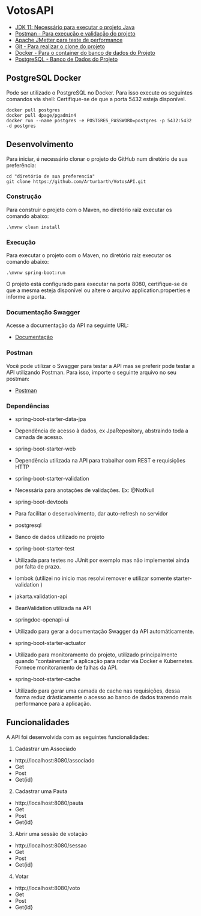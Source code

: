 # VotosAPI

- [JDK 11: Necessário para executar o projeto Java](https://docs.aws.amazon.com/corretto/latest/corretto-11-ug/downloads-list.html)
- [Postman - Para execução e validação do projeto](https://www.postman.com/downloads/)
- [Apache JMetter para teste de performance](https://jmeter.apache.org/download_jmeter.cgi)
- [Git - Para realizar o clone do projeto](https://git-scm.com/downloads)
- [Docker - Para o container do banco de dados do Projeto](https://docs.docker.com/docker-for-windows/install/)
- [PostgreSQL - Banco de Dados do Projeto](https://www.postgresql.org/download/)



## PostgreSQL Docker

Pode ser utilizado o PostgreSQL no Docker. Para isso execute os seguintes comandos via shell:
Certifique-se de que a porta 5432 esteja disponível.

```shell
docker pull postgres
docker pull dpage/pgadmin4
docker run --name postgres -e POSTGRES_PASSWORD=postgres -p 5432:5432 -d postgres
```

## Desenvolvimento

Para iniciar, é necessário clonar o projeto do GitHub num diretório de sua preferência:

```shell
cd "diretório de sua preferencia"
git clone https://github.com/Arturbarth/VotosAPI.git
```
### Construção

Para construir o projeto com o Maven, no diretório raiz executar os comando abaixo:

```shell
.\mvnw clean install
```

### Execução

Para executar o projeto com o Maven, no diretório raiz executar os comando abaixo:

```shell
.\mvnw spring-boot:run
```
O projeto está configurado para executar na porta 8080, certifique-se de que a mesma esteja disponível ou altere o arquivo application.properties e informe a porta.

### Documentação Swagger

Acesse a documentação da API na seguinte URL:

- [Documentação](http://localhost:8080/swagger-ui.html)

### Postman

Você pode utilizar o Swagger para testar a API mas se preferir pode testar a API utilizando Postman. Para isso, importe o seguinte arquivo no seu postman:
- [Postman](https://github.com/Arturbarth/VotosAPI/blob/main/southsystem%20VotoAPI.postman_collection.json)

### Dependências

* spring-boot-starter-data-jpa
- Dependência de acesso à dados, ex JpaRepository, abstraindo toda a camada de acesso.

* spring-boot-starter-web
- Dependência utilizada na API para trabalhar com REST e requisições HTTP

* spring-boot-starter-validation
- Necessária para anotações de validações. Ex: @NotNull

* spring-boot-devtools
- Para facilitar o desenvolvimento, dar auto-refresh no servidor

* postgresql
- Banco de dados utilizado no projeto

* spring-boot-starter-test
- Utilizada para testes no JUnit por exemplo mas não implementei ainda por falta de prazo.

* lombok (utilizei no inicio mas resolvi remover e utilizar somente starter-validation )

* jakarta.validation-api
- BeanValidation utilizada na API

* springdoc-openapi-ui
- Utilizado para gerar a documentação Swagger da API automáticamente.

* spring-boot-starter-actuator
- Utilizado para monitoramento do projeto, utilizado principalmente quando "containerizar" a aplicação para rodar via Docker e Kubernetes. Fornece monitoramento de falhas da API.

* spring-boot-starter-cache
- Utilizado para gerar uma camada de cache nas requisições, dessa forma reduz drásticamente o acesso ao banco de dados trazendo mais performance para a aplicação.


## Funcionalidades

A API foi desenvolvida com as seguintes funcionalidades:
1. Cadastrar um Associado
* http://localhost:8080/associado
* Get
* Post
* Get{id}

2. Cadastrar uma Pauta
* http://localhost:8080/pauta
* Get
* Post
* Get{id}


3. Abrir uma sessão de votação
* http://localhost:8080/sessao
* Get
* Post
* Get{id}

4. Votar
* http://localhost:8080/voto
* Get
* Post
* Get{id}
